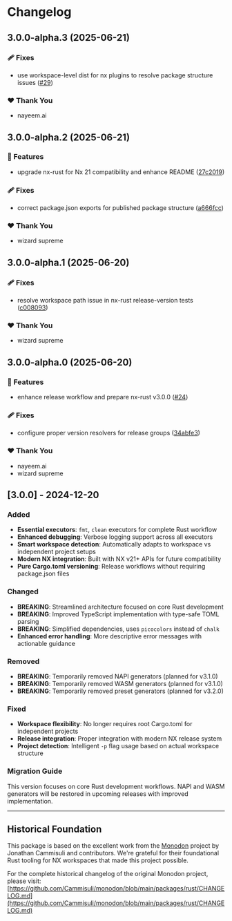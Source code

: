 # Changelog

## 3.0.0-alpha.3 (2025-06-21)

### 🩹 Fixes

- use workspace-level dist for nx plugins to resolve package structure issues
  ([#29](https://github.com/deepbrainspace/goodiebag/pull/29))

### ❤️ Thank You

- nayeem.ai

## 3.0.0-alpha.2 (2025-06-21)

### 🚀 Features

- upgrade nx-rust for Nx 21 compatibility and enhance README
  ([27c2019](https://github.com/deepbrainspace/goodiebag/commit/27c2019))

### 🩹 Fixes

- correct package.json exports for published package structure
  ([a666fcc](https://github.com/deepbrainspace/goodiebag/commit/a666fcc))

### ❤️ Thank You

- wizard supreme

## 3.0.0-alpha.1 (2025-06-20)

### 🩹 Fixes

- resolve workspace path issue in nx-rust release-version tests
  ([c008093](https://github.com/deepbrainspace/goodiebag/commit/c008093))

### ❤️ Thank You

- wizard supreme

## 3.0.0-alpha.0 (2025-06-20)

### 🚀 Features

- enhance release workflow and prepare nx-rust v3.0.0
  ([#24](https://github.com/deepbrainspace/goodiebag/pull/24))

### 🩹 Fixes

- configure proper version resolvers for release groups
  ([34abfe3](https://github.com/deepbrainspace/goodiebag/commit/34abfe3))

### ❤️ Thank You

- nayeem.ai
- wizard supreme

## [3.0.0] - 2024-12-20

### Added

- **Essential executors**: `fmt`, `clean` executors for complete Rust workflow
- **Enhanced debugging**: Verbose logging support across all executors
- **Smart workspace detection**: Automatically adapts to workspace vs
  independent project setups
- **Modern NX integration**: Built with NX v21+ APIs for future compatibility
- **Pure Cargo.toml versioning**: Release workflows without requiring
  package.json files

### Changed

- **BREAKING**: Streamlined architecture focused on core Rust development
- **BREAKING**: Improved TypeScript implementation with type-safe TOML parsing
- **BREAKING**: Simplified dependencies, uses `picocolors` instead of `chalk`
- **Enhanced error handling**: More descriptive error messages with actionable
  guidance

### Removed

- **BREAKING**: Temporarily removed NAPI generators (planned for v3.1.0)
- **BREAKING**: Temporarily removed WASM generators (planned for v3.1.0)
- **BREAKING**: Temporarily removed preset generators (planned for v3.2.0)

### Fixed

- **Workspace flexibility**: No longer requires root Cargo.toml for independent
  projects
- **Release integration**: Proper integration with modern NX release system
- **Project detection**: Intelligent `-p` flag usage based on actual workspace
  structure

### Migration Guide

This version focuses on core Rust development workflows. NAPI and WASM
generators will be restored in upcoming releases with improved implementation.

---

## Historical Foundation

This package is based on the excellent work from the
[Monodon](https://github.com/Cammisuli/monodon) project by Jonathan Cammisuli
and contributors. We're grateful for their foundational Rust tooling for NX
workspaces that made this project possible.

For the complete historical changelog of the original Monodon project, please
visit:
[https://github.com/Cammisuli/monodon/blob/main/packages/rust/CHANGELOG.md](https://github.com/Cammisuli/monodon/blob/main/packages/rust/CHANGELOG.md)
